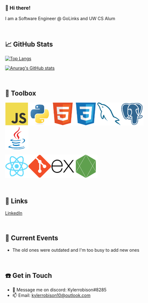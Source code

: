 ### 👋 Hi there!

<!-- Intro -->

I am a Software Engineer @ GoLinks and UW CS Alum

<br>

<!-- stats -->
## &#x1f4c8; GitHub Stats

[![Top Langs](https://github-readme-stats.vercel.app/api/top-langs/?username=krobison10&theme=onedark&layout=compact&langs_count=4)](https://github.com/anuraghazra/github-readme-stats)

[![Anurag's GitHub stats](https://github-readme-stats.vercel.app/api?username=krobison10&theme=onedark)](https://github.com/anuraghazra/github-readme-stats)

<br>

🧰 Toolbox
---

<!-- Langs -->
<img src="https://github.com/devicons/devicon/blob/master/icons/javascript/javascript-original.svg" alt="JavaScript Logo" width="75" height="75"/><img src="https://github.com/devicons/devicon/blob/master/icons/python/python-original.svg" alt="Python Logo" width="75" height="75"/><img src="https://github.com/devicons/devicon/blob/master/icons/html5/html5-original.svg" alt="HTML5 Logo" width="75" height="75"/><img src="https://github.com/devicons/devicon/blob/master/icons/css3/css3-original.svg" alt="CSS3 Logo" width="75" height="75"/><img src="https://github.com/devicons/devicon/blob/master/icons/mysql/mysql-original.svg" alt="MySQL Logo" width="75" height="75"/><img src="https://github.com/devicons/devicon/blob/master/icons/postgresql/postgresql-plain.svg" alt="PostgreSQL Logo" width="75" height="75"/><img src="https://github.com/devicons/devicon/blob/master/icons/java/java-original.svg" alt="Java Logo" width="75" height="75"/>

<!-- Technologies -->
<img src="https://github.com/devicons/devicon/blob/master/icons/react/react-original.svg" alt="React Logo" width="75" height="75"/><img src="https://github.com/devicons/devicon/blob/master/icons/git/git-original.svg" alt="Git Logo" width="75" height="75"/><img src="https://github.com/devicons/devicon/blob/master/icons/express/express-original.svg" alt="Express Logo" width="75" height="75"/><img src="https://github.com/devicons/devicon/blob/master/icons/nodejs/nodejs-plain.svg" alt="Node.js Logo" width="75" height="75"/>




<br> 

🔗 Links
---
<p align = "left">
<!--   <a href = "https://krobison10.github.io/">Portfolio Site</a> | -->
  <a href = "https://www.linkedin.com/in/kyler-robison/">LinkedIn</a>
</p>

<br>

🧐 Current Events
---
- The old ones were outdated and I'm too busy to add new ones

<br>

☎️ Get in Touch
---
- 💬 Message me on discord: Kylerrobison#8285
- 📫 Email: kylerrobison10@outlook.com

<br>
